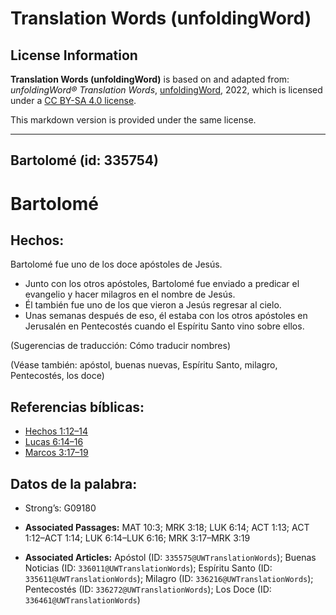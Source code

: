 # Translation Words (unfoldingWord)

## License Information

**Translation Words (unfoldingWord)** is based on and adapted from: _unfoldingWord® Translation Words_, [unfoldingWord](https://unfoldingword.org/utw), 2022, which is licensed under a [CC BY-SA 4.0 license](https://creativecommons.org/licenses/by-sa/4.0/legalcode.en).

This markdown version is provided under the same license.



--------------------------------

## Bartolomé (id: 335754)

Bartolomé
=========

Hechos:
-------

Bartolomé fue uno de los doce apóstoles de Jesús.

* Junto con los otros apóstoles, Bartolomé fue enviado a predicar el evangelio y hacer milagros en el nombre de Jesús.
* Él también fue uno de los que vieron a Jesús regresar al cielo.
* Unas semanas después de eso, él estaba con los otros apóstoles en Jerusalén en Pentecostés cuando el Espíritu Santo vino sobre ellos.

(Sugerencias de traducción: Cómo traducir nombres)

(Véase también: apóstol, buenas nuevas, Espíritu Santo, milagro, Pentecostés, los doce)

Referencias bíblicas:
---------------------

* [Hechos 1:12–14](https://ref.ly/Acts1:12-Acts1:14)
* [Lucas 6:14–16](https://ref.ly/Luke6:14-Luke6:16)
* [Marcos 3:17–19](https://ref.ly/Mark3:17-Mark3:19)

Datos de la palabra:
--------------------

* Strong’s: G09180

* **Associated Passages:** MAT 10:3; MRK 3:18; LUK 6:14; ACT 1:13; ACT 1:12–ACT 1:14; LUK 6:14–LUK 6:16; MRK 3:17–MRK 3:19
* **Associated Articles:** Apóstol (ID: `335575@UWTranslationWords`); Buenas Noticias (ID: `336011@UWTranslationWords`); Espíritu Santo (ID: `335611@UWTranslationWords`); Milagro (ID: `336216@UWTranslationWords`); Pentecostés (ID: `336272@UWTranslationWords`); Los Doce (ID: `336461@UWTranslationWords`)

